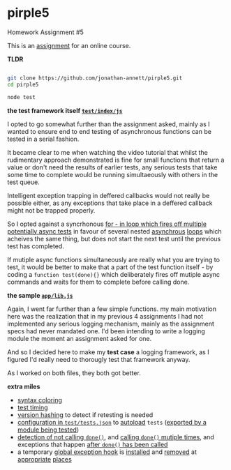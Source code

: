 # pirple5
Homework Assignment #5

This is an [assignment](assignment.md) for an online course.


**TLDR**

```bash

git clone https://github.com/jonathan-annett/pirple5.git
cd pirple5

node test
```


**the test framework itself [`test/index/js`](test/index.js)**  

I opted to go somewhat further than the assignment asked, mainly as I wanted to ensure end to end testing of asynchronous functions can be tested in a serial fashion.

It became clear to me when watching the video tutorial that whilst the rudimentary approach demonstrated is fine for small functions that return a value or don't need the results of earlier tests, any serious tests that take some time to complete would be running simultaeously with others in the test queue. 

Intelligent exception trapping in deffered callbacks would not really be possible either, as any exceptions that take place in a deffered callback might not be trapped properly.

So I opted against a syncrhonous [for - in loop which fires off multiple potentially async tests](https://github.com/pirple/The-NodeJS-Master-Class/blob/728dd393177a215e487de112671a970350d24d50/Section%206/FINAL/test/index.js#L36) in favour of several nested [asynchrous](test/index.js#L585) [loops](test/index.js#L611) which acheives the same thing, but does not start the next test until the previous test has completed.

If mutiple async functions simultaneously are really what you are trying to test, it would be better to make that a part of the test function itself - by coding a `function test(done){}` which deliberately fires off mutiple async commands and waits for them to complete before calling done.


**the sample [`app/lib.js`](app/lib.js)**  

Again, I went far further than a few simple functions. my main motivation here was the realization that in my previous 4 assignments I had not implemented any serious logging mechanism, mainly as the assignment specs had never mandated one. I'd been intending to write a logging module the moment an assignment asked for one. 

And so I decided here to make my **test case** a logging framework, as I figured I'd really need to thorougly test that framework anyway. 

As I worked on both files, they both got better.

**extra miles**

 * [syntax coloring](test/index.js#L120)
 * [test timing](test/index.js#L263)
 * [version hashing](test/index.js#L67) to detect if retesting is needed
 * [configuration in `test/tests.json`](test/tests.json) to [autoload](test/index.js#L652) `tests` ([exported by a module being tested](app/lib.js#L748))
 * [detection of not calling `done()`](test/index.js#L482), and [calling `done()` mutiple times](test/index.js#L545), and exceptions that happen [after `done()` has been called](test/index.js#L511)
 * a temporary [global exception hook](test/index.js#L523) is [installed](test/index.js#L529) and [removed](test/index.js#L525) at [appropriate](test/index.js#L552) [places](test/index.js#L561)
